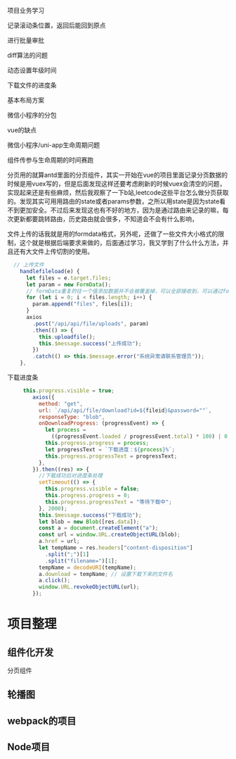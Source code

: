 项目业务学习

记录滚动条位置，返回后能回到原点

进行批量审批

diff算法的问题

动态设置年级时间

下载文件的进度条

基本布局方案

微信小程序的分包

vue的缺点

微信小程序/uni-app生命周期问题

组件传参与生命周期的时间赛跑





分页用的就算antd里面的分页组件，其实一开始在vue的项目里面记录分页数据的时候是用vuex写的，但是后面发现这样还要考虑刷新的时候vuex会清空的问题，实现起来还是有些麻烦，然后我观察了一下b站,leetcode这些平台怎么做分页获取的。发现其实可用用路由的state或者params参数，之所以用state是因为state看不到更加安全。不过后来发现这也有不好的地方，因为是通过路由来记录的嘛，每次更新都要跳转路由，历史路由就会很多，不知道会不会有什么影响，

文件上传的话我就是用的formdata格式，另外呢，还做了一些文件大小格式的限制，这个就是根据后端要求来做的，后面通过学习，我又学到了什么什么方法，并且还有大文件上传切割的使用。

```js
  // 上传文件
    handlefileload(e) {
      let files = e.target.files;
      let param = new FormData();
      // formData重复的往一个值添加数据并不会被覆盖掉，可以全部接收到，可以通过formData.getAll('files')来查看所有插入的数据
      for (let i = 0; i < files.length; i++) {
        param.append("files", files[i]);
      }
      axios
        .post("/api/api/file/uploads", param)
        .then(() => {
          this.uploadfile();
          this.$message.success("上传成功");
        })
        .catch(() => this.$message.error("系统异常请联系管理员"));
    },
```

下载进度条

```js
     this.progress.visible = true;
        axios({
          method: "get",
          url: `/api/api/file/download?id=${fileid}&password=""`,
          responseType: "blob",
          onDownloadProgress: (progressEvent) => {
            let process =
              ((progressEvent.loaded / progressEvent.total) * 100) | 0;
            this.progress.progress = process;
            let progressText = `下载进度：${process}%`;
            this.progress.progressText = progressText;
          },
        }).then((res) => {
          //下载成功后对进度条处理
          setTimeout(() => {
            this.progress.visible = false;
            this.progress.progress = 0;
            this.progress.progressText = "等待下载中";
          }, 2000);
          this.$message.success("下载成功");
          let blob = new Blob([res.data]);
          const a = document.createElement("a");
          const url = window.URL.createObjectURL(blob);
          a.href = url;
          let tempName = res.headers["content-disposition"]
            .split(";")[1]
            .split("filename=")[1];
          tempName = decodeURI(tempName);
          a.download = tempName; // 设置下载下来的文件名
          a.click();
          window.URL.revokeObjectURL(url);
        });
```

# 项目整理

## 组件化开发

分页组件

## 轮播图

## webpack的项目

## Node项目